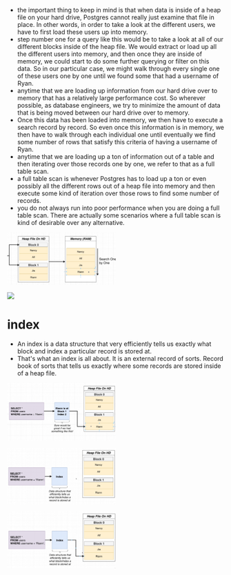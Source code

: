- the important thing to keep in mind is that when data is inside of a heap file on your hard drive, Postgres cannot really just examine that file in place. In other words, in order to take a look at the different users, we have to first load these users up into memory.
- step number one for a query like this would be to take a look at all of our different blocks inside of the heap file. We would extract or load up all the different users into memory, and then once they are inside of memory, we could start to do some further querying or filter on this data. So in our particular case, we might walk through every single one of these users one by one until we found some that had a username of Ryan.
- anytime that we are loading up information from our hard drive over to memory that has a relatively large performance cost. So wherever possible, as database engineers, we try to minimize the amount of data that is being moved between our hard drive over to memory.
- Once this data has been loaded into memory, we then have to execute a search record by record. So even once this information is in memory, we then have to walk through each individual one until eventually we find some number of rows that satisfy this criteria of having a username of Ryan.
- anytime that we are loading up a ton of information out of a table and then iterating over those records one by one, we refer to that as a full table scan.
- a full table scan is whenever Postgres has to load up a ton or even possibly all the different rows out of a heap file into memory and then execute some kind of iteration over those rows to find some number of records.
- you do not always run into poor performance when you are doing a full table scan. There are actually some scenarios where a full table scan is kind of desirable over any alternative.

[<img src="./query_run_step_01.png" width="50%"/>](./query_run_step_01.png)

[<img src="./query_run_step_02.png.png" width="50%"/>](./query_run_step_02.png)

# index

- An index is a data structure that very efficiently tells us exactly what block and index a particular record is stored at.
- That's what an index is all about. It is an external record of sorts. Record book of sorts that tells us exactly where some records are stored inside of a heap file.

[<img src="./index_01.png" width="50%"/>](./index_01.png)

[<img src="./index_02.png" width="50%"/>](./index_02.png)

[<img src="./indexing.png" width="50%"/>](./indexing.png)